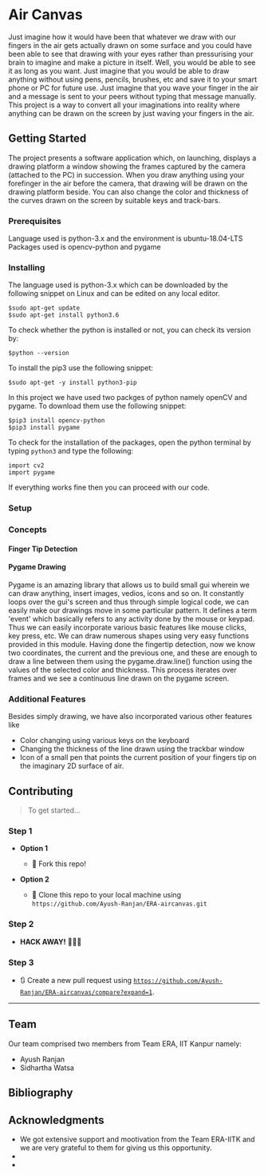 # Air Canvas

Just imagine how it would have been that whatever we draw with our fingers in the air gets actually drawn on some surface and you could have been able to see that drawing with your eyes rather than pressurising your brain to imagine and make a picture in itself. Well, you would be able to see it as long as you want. Just imagine that you would be able to draw anything without using pens, pencils, brushes, etc and save it to your smart phone or PC for future use. Just imagine that you wave your finger in the air and a message is sent to your peers without typing that message manually. This project is a way to convert all your imaginations into reality where anything can be drawn on the screen by just waving your fingers in the air.

## Getting Started

The project presents a software application which, on launching, displays a drawing platform a window showing the frames captured by the camera (attached to the PC) in succession. When you draw anything using your forefinger in the air  before the camera, that drawing will be drawn on the drawing platform beside. You can also change the color and thickness of the curves drawn on the screen by suitable keys and track-bars. 

### Prerequisites

Language used is python-3.x and the environment is ubuntu-18.04-LTS
Packages used is opencv-python and pygame


### Installing

The language used is python-3.x which can be downloaded by the following snippet on Linux and can be edited on any local editor.

```
$sudo apt-get update
$sudo apt-get install python3.6
```
To check whether the python is installed or not, you can check its version by: 

```
$python --version
```
To install the pip3 use the following snippet:

```
$sudo apt-get -y install python3-pip
```
In this project we have used two packges of python namely openCV and pygame. To download them use the following snippet:

```
$pip3 install opencv-python
$pip3 install pygame
```
To check for the installation of the packages, open the python terminal by typing ```python3``` and type the following:

```
import cv2
import pygame
```
If everything works fine then you can proceed with our code.

### Setup

### Concepts

#### Finger Tip Detection

#### Pygame Drawing

Pygame is an amazing library that allows us to build small gui wherein we can draw anything, insert images, vedios, icons and so on. It constantly loops over the gui's screen and thus through simple logical code, we can easily make our drawings move in some particular pattern. It defines a term 'event' which basically refers to any activity done by the mouse or keypad. Thus we can easily incorporate various basic features like mouse clicks, key press, etc. We can draw numerous shapes using very easy functions provided in this module. Having done the fingertip detection, now we know two coordinates, the current and the previous one, and these are enough to draw a line between them using the pygame.draw.line() function using the values of the selected color and thickness. This process iterates over frames and we see a continuous line drawn on the pygame screen.

### Additional Features

Besides simply drawing, we have also incorporated various other features like 
* Color changing using various keys on the keyboard
* Changing the thickness of the line drawn using the trackbar window
* Icon of a small pen that points the current position of your fingers tip on the imaginary 2D surface of air.

## Contributing

> To get started...

### Step 1

- **Option 1**
    - 🍴 Fork this repo!

- **Option 2**
    - 👯 Clone this repo to your local machine using `https://github.com/Ayush-Ranjan/ERA-aircanvas.git`

### Step 2

- **HACK AWAY!** 🔨🔨🔨

### Step 3

- 🔃 Create a new pull request using <a href="https://github.com/Ayush-Ranjan/ERA-aircanvas/compare?expand=1" target="_blank">`https://github.com/Ayush-Ranjan/ERA-aircanvas/compare?expand=1`</a>.

---

## Team

Our team comprised two members from Team ERA, IIT Kanpur namely:
* Ayush Ranjan
* Sidhartha Watsa

## Bibliography




## Acknowledgments

* We got extensive support and mootivation from the Team ERA-IITK and we are very grateful to them for giving us this opportunity.
* 
* 

